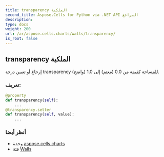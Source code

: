 ```yaml
---
title: transparency الملكية
second_title: Aspose.Cells for Python via .NET API المراجع
description:
type: docs
weight: 200
url: /ar/aspose.cells.charts/walls/transparency/
is_root: false
---
```

##  transparency الملكية

إرجاع أو تعيين درجة transparency للمساحة كقيمة من 0.0 (معتم) إلى 1.0 (واضح).
###  تعريف:
```python
@property
def transparency(self):
    ...
@transparency.setter
def transparency(self, value):
    ...
```

###  أنظر أيضا
* وحدة [aspose.cells.charts](../../)
* فئة [Walls](/cells/python-net/ar/aspose.cells.charts/walls)
